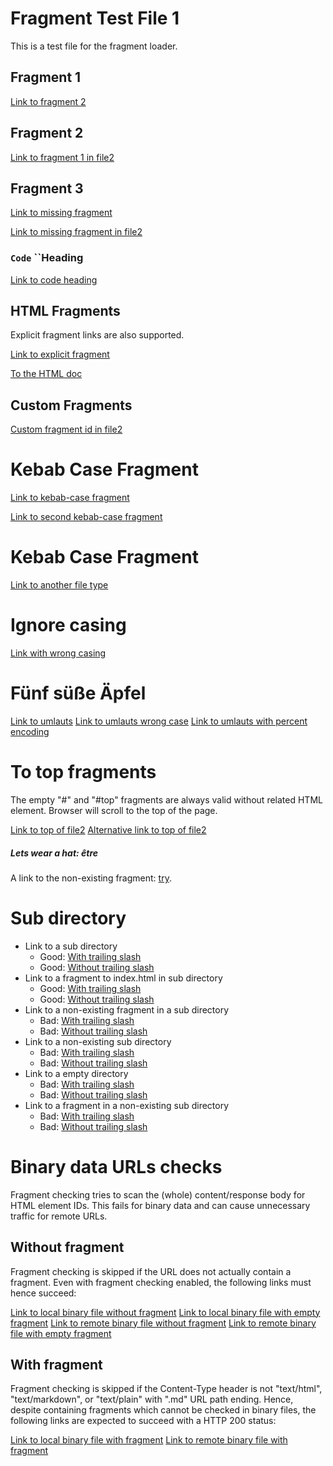 # Fragment Test File 1

This is a test file for the fragment loader.

## Fragment 1

[Link to fragment 2](#fragment-2)

## Fragment 2

[Link to fragment 1 in file2](file2.md#fragment-1)

## Fragment 3

[Link to missing fragment](#missing-fragment)

[Link to missing fragment in file2](file2.md#missing-fragment)

### `Code` ``Heading

[Link to code heading](#code-heading)

## HTML Fragments

Explicit fragment links are also supported.

<a id="explicit-fragment"></a>

[Link to explicit fragment](#explicit-fragment)

[To the HTML doc](file.html#a-word)

## Custom Fragments

[Custom fragment id in file2](file2.md#custom-id)

# Kebab Case Fragment

[Link to kebab-case fragment](#kebab-case-fragment)

[Link to second kebab-case fragment](#kebab-case-fragment-1)

# Kebab Case Fragment

[Link to another file type](empty_file#fragment)

# Ignore casing

[Link with wrong casing](#IGNORE-CASING)

# Fünf süße Äpfel

[Link to umlauts](#fünf-süße-äpfel)
[Link to umlauts wrong case](#fünf-sÜße-Äpfel)
[Link to umlauts with percent encoding](#f%C3%BCnf-s%C3%BC%C3%9Fe-%C3%A4pfel)

# To top fragments

The empty "#" and "#top" fragments are always valid
without related HTML element. Browser will scroll to the top of the page.

[Link to top of file2](file2.md#)
[Alternative link to top of file2](file2.md#top)

##### Lets wear a hat: être

A link to the non-existing fragment: [try](https://github.com/lycheeverse/lychee#non-existent-anchor).


# Sub directory

- Link to a sub directory
  - Good: [With trailing slash](sub_dir/)
  - Good: [Without trailing slash](sub_dir)
- Link to a fragment to index.html in sub directory
  - Good: [With trailing slash](sub_dir/#a-link-inside-index-html-inside-sub-dir)
  - Good: [Without trailing slash](sub_dir#a-link-inside-index-html-inside-sub-dir)
- Link to a non-existing fragment in a sub directory
  - Bad: [With trailing slash](sub_dir/#non-existing-fragment-1)
  - Bad: [Without trailing slash](sub_dir#non-existing-fragment-2)
- Link to a non-existing sub directory
  - Bad: [With trailing slash](sub_dir_non_existing_1/)
  - Bad: [Without trailing slash](sub_dir_non_existing_2)
- Link to a empty directory
  - Bad: [With trailing slash](empty_dir/)
  - Bad: [Without trailing slash](empty_dir)
- Link to a fragment in a non-existing sub directory
  - Bad: [With trailing slash](empty_dir/#non-existing-fragment-3)
  - Bad: [Without trailing slash](empty_dir#non-existing-fragment-4)

# Binary data URLs checks

Fragment checking tries to scan the (whole) content/response body for HTML element IDs.
This fails for binary data and can cause unnecessary traffic for remote URLs.

## Without fragment

Fragment checking is skipped if the URL does not actually contain a fragment.
Even with fragment checking enabled, the following links must hence succeed:

[Link to local binary file without fragment](zero.bin)
[Link to local binary file with empty fragment](zero.bin#)
[Link to remote binary file without fragment](https://raw.githubusercontent.com/lycheeverse/lychee/master/fixtures/fragments/zero.bin)
[Link to remote binary file with empty fragment](https://raw.githubusercontent.com/lycheeverse/lychee/master/fixtures/fragments/zero.bin#)

## With fragment

Fragment checking is skipped if the Content-Type header is not "text/html", "text/markdown", or "text/plain" with ".md" URL path ending.
Hence, despite containing fragments which cannot be checked in binary files, the following links are expected to succeed with a HTTP 200 status:

[Link to local binary file with fragment](zero.bin#fragment)
[Link to remote binary file with fragment](https://raw.githubusercontent.com/lycheeverse/lychee/master/fixtures/fragments/zero.bin#fragment)

